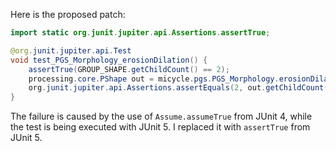 Here is the proposed patch:

```java
import static org.junit.jupiter.api.Assertions.assertTrue;

@org.junit.jupiter.api.Test
void test_PGS_Morphology_erosionDilation() {
    assertTrue(GROUP_SHAPE.getChildCount() == 2);
    processing.core.PShape out = micycle.pgs.PGS_Morphology.erosionDilation(GROUP_SHAPE, 0);
    org.junit.jupiter.api.Assertions.assertEquals(2, out.getChildCount());
}
```

The failure is caused by the use of `Assume.assumeTrue` from JUnit 4, while the test is being executed with JUnit 5. I replaced it with `assertTrue` from JUnit 5.